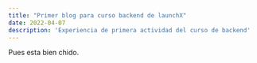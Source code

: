 ```yaml
---
title: "Primer blog para curso backend de launchX"
date: 2022-04-07
description: 'Experiencia de primera actividad del curso de backend'
---
```


Pues esta bien chido.
